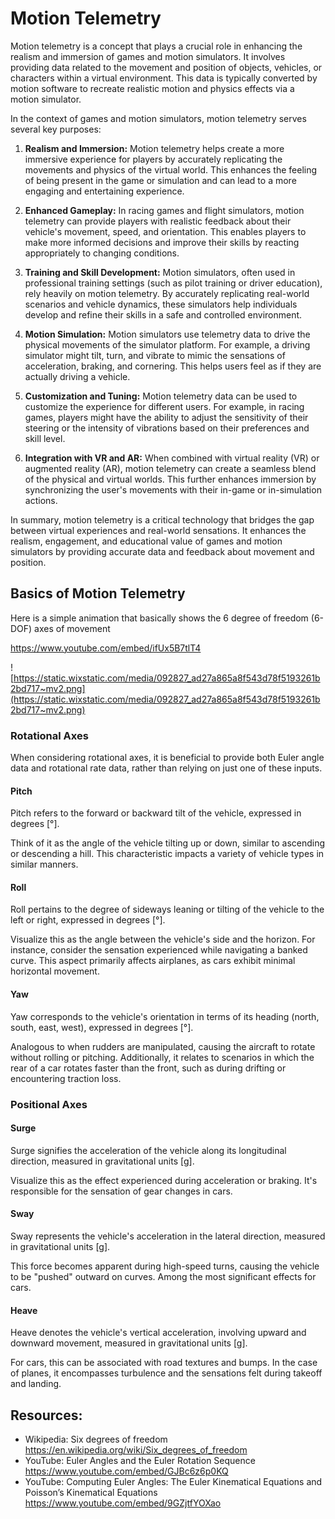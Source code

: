 # Motion Telemetry

Motion telemetry is a concept that plays a crucial role in enhancing the realism and immersion of games and motion simulators. It involves providing data related to the movement and position of objects, vehicles, or characters within a virtual environment. This data is typically converted by motion software to recreate realistic motion and physics effects via a motion simulator.

In the context of games and motion simulators, motion telemetry serves several key purposes:

1. **Realism and Immersion:** Motion telemetry helps create a more immersive experience for players by accurately replicating the movements and physics of the virtual world. This enhances the feeling of being present in the game or simulation and can lead to a more engaging and entertaining experience.
    
2. **Enhanced Gameplay:** In racing games and flight simulators, motion telemetry can provide players with realistic feedback about their vehicle's movement, speed, and orientation. This enables players to make more informed decisions and improve their skills by reacting appropriately to changing conditions.
    
3. **Training and Skill Development:** Motion simulators, often used in professional training settings (such as pilot training or driver education), rely heavily on motion telemetry. By accurately replicating real-world scenarios and vehicle dynamics, these simulators help individuals develop and refine their skills in a safe and controlled environment.
    
4. **Motion Simulation:** Motion simulators use telemetry data to drive the physical movements of the simulator platform. For example, a driving simulator might tilt, turn, and vibrate to mimic the sensations of acceleration, braking, and cornering. This helps users feel as if they are actually driving a vehicle.
    
5. **Customization and Tuning:** Motion telemetry data can be used to customize the experience for different users. For example, in racing games, players might have the ability to adjust the sensitivity of their steering or the intensity of vibrations based on their preferences and skill level.
    
6. **Integration with VR and AR:** When combined with virtual reality (VR) or augmented reality (AR), motion telemetry can create a seamless blend of the physical and virtual worlds. This further enhances immersion by synchronizing the user's movements with their in-game or in-simulation actions.
    

In summary, motion telemetry is a critical technology that bridges the gap between virtual experiences and real-world sensations. It enhances the realism, engagement, and educational value of games and motion simulators by providing accurate data and feedback about movement and position.


## Basics of Motion Telemetry

Here is a simple animation that basically shows the 6 degree of freedom (6-DOF) axes of movement

https://www.youtube.com/embed/ifUx5B7tlT4

![https://static.wixstatic.com/media/092827_ad27a865a8f543d78f5193261b2bd717~mv2.png](https://static.wixstatic.com/media/092827_ad27a865a8f543d78f5193261b2bd717~mv2.png)

### Rotational Axes

When considering rotational axes, it is beneficial to provide both Euler angle data and rotational rate data, rather than relying on just one of these inputs.

#### Pitch

Pitch refers to the forward or backward tilt of the vehicle, expressed in degrees [°].

Think of it as the angle of the vehicle tilting up or down, similar to ascending or descending a hill. This characteristic impacts a variety of vehicle types in similar manners.


#### Roll

Roll pertains to the degree of sideways leaning or tilting of the vehicle to the left or right, expressed in degrees [°].

Visualize this as the angle between the vehicle's side and the horizon. For instance, consider the sensation experienced while navigating a banked curve. This aspect primarily affects airplanes, as cars exhibit minimal horizontal movement.


#### Yaw

Yaw corresponds to the vehicle's orientation in terms of its heading (north, south, east, west), expressed in degrees [°].

Analogous to when rudders are manipulated, causing the aircraft to rotate without rolling or pitching. Additionally, it relates to scenarios in which the rear of a car rotates faster than the front, such as during drifting or encountering traction loss.


### Positional Axes

#### Surge

Surge signifies the acceleration of the vehicle along its longitudinal direction, measured in gravitational units [g].

Visualize this as the effect experienced during acceleration or braking. It's responsible for the sensation of gear changes in cars.

#### Sway

Sway represents the vehicle's acceleration in the lateral direction, measured in gravitational units [g].

This force becomes apparent during high-speed turns, causing the vehicle to be "pushed" outward on curves. Among the most significant effects for cars.

#### Heave

Heave denotes the vehicle's vertical acceleration, involving upward and downward movement, measured in gravitational units [g].

For cars, this can be associated with road textures and bumps. In the case of planes, it encompasses turbulence and the sensations felt during takeoff and landing.



## Resources:

* Wikipedia: Six degrees of freedom https://en.wikipedia.org/wiki/Six_degrees_of_freedom
* YouTube: Euler Angles and the Euler Rotation Sequence https://www.youtube.com/embed/GJBc6z6p0KQ
* YouTube: Computing Euler Angles: The Euler Kinematical Equations and Poisson’s Kinematical Equations https://www.youtube.com/embed/9GZjtfYOXao
